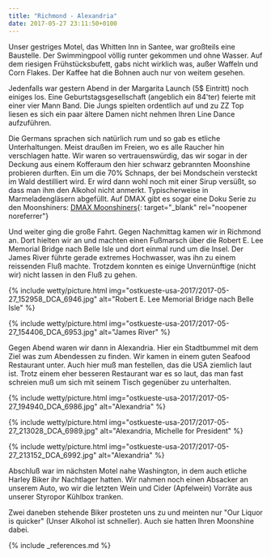 ```yaml
---
title: "Richmond - Alexandria"
date: 2017-05-27 23:11:50+0100
---
```

Unser gestriges Motel, das Whitten Inn in Santee, war großteils eine Baustelle. Der Swimmingpool völlig runter gekommen und ohne Wasser. Auf dem riesigen Frühstücksbufett, gabs nicht wirklich was, außer Waffeln und Corn Flakes. Der Kaffee hat die Bohnen auch nur von weitem gesehen.

Jedenfalls war gestern Abend in der Margarita Launch (5$ Eintritt) noch einiges los. Eine Geburtstagsgesellschaft (angeblich ein 84'ter) feierte mit einer vier Mann Band. Die Jungs spielten ordentlich auf und zu ZZ Top liesen es sich ein paar ältere Damen nicht nehmen Ihren Line Dance aufzuführen.

Die Germans sprachen sich natürlich rum und so gab es etliche Unterhaltungen. Meist draußen im Freien, wo es alle Raucher hin verschlagen hatte. Wir waren so vertrauenswürdig, das wir sogar in der Deckung aus einem Kofferaum den hier schwarz gebrannten Moonshine probieren durften. Ein um die 70% Schnaps, der bei Mondschein versteckt im Wald destilliert wird. Er wird dann wohl noch mit einer Sirup versüßt, so dass man ihm den Alkohol nicht anmerkt. Typischerweise in Marmeladengläsern abgefüllt. Auf DMAX gibt es sogar eine Doku Serie zu den Moonshiners: [DMAX Moonshiners](http://www.dmax.de/programme/moonshiners/){: target="_blank" rel="noopener noreferrer"}

Und weiter ging die große Fahrt. Gegen Nachmittag kamen wir in Richmond an. Dort hielten wir an und machten einen Fußmarsch über die Robert E. Lee Memorial Bridge nach Belle Isle und dort einmal rund um die Insel. Der James River führte gerade extremes Hochwasser, was ihn zu einem reissenden Fluß machte. Trotzdem konnten es einige Unvernünftige (nicht wir) nicht lassen in den Fluß zu gehen.

{% include wetty/picture.html img="ostkueste-usa-2017/2017-05-27_152958_DCA_6946.jpg" alt="Robert E. Lee Memorial Bridge nach Belle Isle" %}

{% include wetty/picture.html img="ostkueste-usa-2017/2017-05-27_154406_DCA_6953.jpg" alt="James River" %}

Gegen Abend waren wir dann in Alexandria. Hier ein Stadtbummel mit dem Ziel was zum Abendessen zu finden. Wir kamen in einem guten Seafood Restaurant unter. Auch hier muß man festellen, das die USA ziemlich laut ist. Trotz einem eher besseren Restaurant war es so laut, das man fast schreien muß um sich mit seinem Tisch gegenüber zu unterhalten.

{% include wetty/picture.html img="ostkueste-usa-2017/2017-05-27_194940_DCA_6986.jpg" alt="Alexandria" %}

{% include wetty/picture.html img="ostkueste-usa-2017/2017-05-27_213028_DCA_6989.jpg" alt="Alexandria, Michelle for President" %}

{% include wetty/picture.html img="ostkueste-usa-2017/2017-05-27_213152_DCA_6992.jpg" alt="Alexandria" %}

Abschluß war im nächsten Motel nahe Washington, in dem auch etliche Harley Biker ihr Nachtlager hatten. Wir nahmen noch einen Absacker an unserem Auto, wo wir die letzten Wein und Cider (Apfelwein) Vorräte aus unserer Styropor Kühlbox tranken. 

Zwei daneben stehende Biker prosteten uns zu und meinten nur "Our Liquor is quicker" (Unser Alkohol ist schneller). Auch sie hatten Ihren Moonshine dabei.

{% include _references.md %}